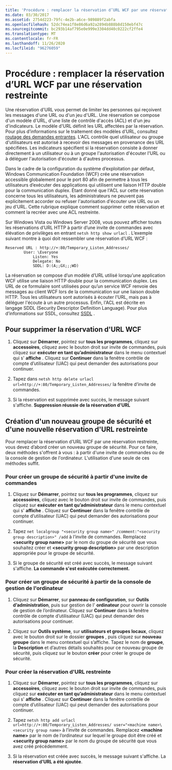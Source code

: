 ```yaml
---
title: 'Procédure : remplacer la réservation d’URL WCF par une réservation restreinte'
ms.date: 03/30/2017
ms.assetid: 2754d223-79fc-4e2b-a6ce-989889f2abfa
ms.openlocfilehash: 52dc74ea1f8e86d6a92a2894b888b8d150ebf47c
ms.sourcegitcommit: bc293b14af795e0e999e3304dd40c0222cf2ffe4
ms.translationtype: MT
ms.contentlocale: fr-FR
ms.lasthandoff: 11/26/2020
ms.locfileid: "96276059"
---
```

# <a name="how-to-replace-the-wcf-url-reservation-with-a-restricted-reservation"></a>Procédure : remplacer la réservation d’URL WCF par une réservation restreinte

Une réservation d'URL vous permet de limiter les personnes qui reçoivent les messages d'une URL ou d'un jeu d'URL. Une réservation se compose d'un modèle d'URL, d'une liste de contrôle d'accès (ACL) et d'un jeu d'indicateurs. Le modèle d'URL définit les URL affectées par la réservation. Pour plus d’informations sur le traitement des modèles d’URL, consultez [routage des demandes entrantes](/windows/win32/http/routing-incoming-requests). L'ACL contrôle quel utilisateur ou groupe d'utilisateurs est autorisé à recevoir des messages en provenance des URL spécifiées. Les indicateurs spécifient si la réservation consiste à donner directement à un utilisateur ou à un groupe l'autorisation d'écouter l'URL ou à déléguer l'autorisation d'écouter à d'autres processus.  
  
 Dans le cadre de la configuration du système d’exploitation par défaut, Windows Communication Foundation (WCF) crée une réservation accessible globalement pour le port 80 afin de permettre à tous les utilisateurs d’exécuter des applications qui utilisent une liaison HTTP double pour la communication duplex. Étant donné que l'ACL sur cette réservation concerne tous les utilisateurs, les administrateurs ne peuvent pas explicitement accorder ou refuser l'autorisation d'écouter une URL ou un jeu d'URL. Cette rubrique explique comment supprimer cette réservation et comment la recréer avec une ACL restreinte.  
  
Sur Windows Vista ou Windows Server 2008, vous pouvez afficher toutes les réservations d’URL HTTP à partir d’une invite de commandes avec élévation de privilèges en entrant `netsh http show urlacl` . L’exemple suivant montre à quoi doit ressembler une réservation d’URL WCF :

```output
Reserved URL : http://+:80/Temporary_Listen_Addresses/  
        User: \Everyone  
            Listen: Yes  
            Delegate: No  
            SDDL: D:(A;;GX;;;WD)  
```

 La réservation se compose d’un modèle d’URL utilisé lorsqu’une application WCF utilise une liaison HTTP double pour la communication duplex. Les URL de ce formulaire sont utilisées pour qu’un service WCF renvoie des messages au client WCF lors de la communication sur une liaison double HTTP. Tous les utilisateurs sont autorisés à écouter l'URL, mais pas à déléguer l'écoute à un autre processus. Enfin, l'ACL est décrite en langage SDDL (Security Descriptor Definition Language). Pour plus d’informations sur SSDL, consultez [SSDL](/windows/win32/secauthz/security-descriptor-definition-language) .  
  
## <a name="to-delete-the-wcf-url-reservation"></a>Pour supprimer la réservation d'URL WCF  
  
1. Cliquez sur **Démarrer**, pointez sur **tous les programmes**, cliquez sur **accessoires**, cliquez avec le bouton droit sur invite de commandes, puis cliquez sur **exécuter en tant qu’administrateur** dans le menu contextuel qui s' **affiche** . Cliquez sur **Continuer** dans la fenêtre contrôle de compte d’utilisateur (UAC) qui peut demander des autorisations pour continuer.  
  
2. Tapez dans `netsh http delete urlacl url=http://+:80/Temporary_Listen_Addresses/` la fenêtre d’invite de commandes.  
  
3. Si la réservation est supprimée avec succès, le message suivant s'affiche. **Suppression réussie de la réservation d'URL**  
  
## <a name="creating-a-new-security-group-and-new-restricted-url-reservation"></a>Création d'un nouveau groupe de sécurité et d'une nouvelle réservation d'URL restreinte  

 Pour remplacer la réservation d’URL WCF par une réservation restreinte, vous devez d’abord créer un nouveau groupe de sécurité. Pour ce faire, deux méthodes s'offrent à vous : à partir d'une invite de commandes ou de la console de gestion de l'ordinateur. L'utilisation d'une seule de ces méthodes suffit.  
  
### <a name="to-create-a-new-security-group-from-a-command-prompt"></a>Pour créer un groupe de sécurité à partir d'une invite de commandes  
  
1. Cliquez sur **Démarrer**, pointez sur **tous les programmes**, cliquez sur **accessoires**, cliquez avec le bouton droit sur invite de commandes, puis cliquez sur **exécuter en tant qu’administrateur** dans le menu contextuel qui s' **affiche** . Cliquez sur **Continuer** dans la fenêtre contrôle de compte d’utilisateur (UAC) qui peut demander des autorisations pour continuer.  
  
2. Tapez `net localgroup "<security group name>" /comment:"<security group description>" /add` à l’invite de commandes. Remplacez **\<security group name>** par le nom du groupe de sécurité que vous souhaitez créer et **\<security group description>** par une description appropriée pour le groupe de sécurité.  
  
3. Si le groupe de sécurité est créé avec succès, le message suivant s'affiche. **La commande s'est exécutée correctement.**  
  
### <a name="to-create-a-new-security-group-from-the-computer-management-console"></a>Pour créer un groupe de sécurité à partir de la console de gestion de l'ordinateur  
  
1. Cliquez sur **Démarrer**, sur **panneau de configuration**, sur **Outils d’administration**, puis sur gestion de l' **ordinateur** pour ouvrir la console de gestion de l’ordinateur. Cliquez sur **Continuer** dans la fenêtre contrôle de compte d’utilisateur (UAC) qui peut demander des autorisations pour continuer.  
  
2. Cliquez sur **Outils système**, sur **utilisateurs et groupes locaux**, cliquez avec le bouton droit sur le dossier **groupes** , puis cliquez sur **nouveau groupe** dans le menu contextuel qui s’affiche. Tapez le nom de **groupe**, la **Description** et d’autres détails souhaités pour ce nouveau groupe de sécurité, puis cliquez sur le bouton **créer** pour créer le groupe de sécurité.  
  
### <a name="to-create-the-restricted-url-reservation"></a>Pour créer la réservation d'URL restreinte  
  
1. Cliquez sur **Démarrer**, pointez sur **tous les programmes**, cliquez sur **accessoires**, cliquez avec le bouton droit sur invite de commandes, puis cliquez sur **exécuter en tant qu’administrateur** dans le menu contextuel qui s' **affiche** . Cliquez sur **Continuer** dans la fenêtre contrôle de compte d’utilisateur (UAC) qui peut demander des autorisations pour continuer.  
  
2. Tapez `netsh http add urlacl url=http://+:80/Temporary_Listen_Addresses/ user="<machine name>\<security group name>` à l’invite de commandes. Remplacez **\<machine name>** par le nom de l’ordinateur sur lequel le groupe doit être créé et **\<security group name>** par le nom du groupe de sécurité que vous avez créé précédemment.  
  
3. Si la réservation est créée avec succès, le message suivant s'affiche. La **réservation d’URL a été ajoutée**.
